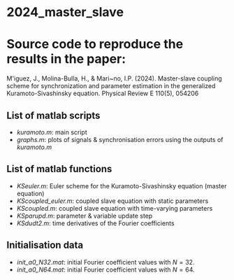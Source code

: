 # 2024_master_slave
# Source code to reproduce the results in the paper:
M\'i­guez, J., Molina-Bulla, H., & Mari\~no, I.P. (2024). Master-slave coupling scheme for synchronization and parameter estimation in the generalized Kuramoto-Sivashinsky equation. Physical Review E 110(5), 054206


## List of matlab scripts
- *kuramoto.m*: main script
- *graphs.m*: plots of signals & synchronisation errors using the outputs of *kuramoto.m*

## List of matlab functions
- *KSeuler.m*: Euler scheme for the Kuramoto-Sivashinsky equation (master equation)
- *KScoupled_euler.m*: coupled slave equation with static parameters
-  *KScoupled.m*: coupled slave equation with time-varying parameters
- *KSparupd.m*: parameter & variable update step
- *KSdudt2.m*: time derivatives of the Fourier coefficients

## Initialisation data

- *init_a0_N32.mat*: initial Fourier coefficient values with $N=32$.
- *init_a0_N64.mat*: initial Fourier coefficient values with $N=64$.
